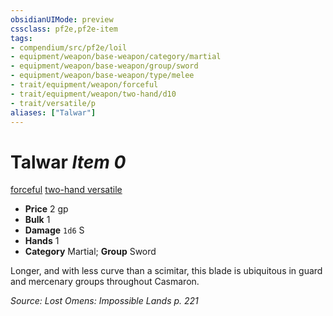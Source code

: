 ```yaml
---
obsidianUIMode: preview
cssclass: pf2e,pf2e-item
tags:
- compendium/src/pf2e/loil
- equipment/weapon/base-weapon/category/martial
- equipment/weapon/base-weapon/group/sword
- equipment/weapon/base-weapon/type/melee
- trait/equipment/weapon/forceful
- trait/equipment/weapon/two-hand/d10
- trait/versatile/p
aliases: ["Talwar"]
---
```

# Talwar *Item 0*  
[forceful](forceful.md)  [two-hand <d10>](two-hand.md)  [versatile <P>](versatile.md)  

- **Price** 2 gp
- **Bulk** 1
- **Damage** `1d6` S
- **Hands** 1
- **Category** Martial; **Group** Sword 

Longer, and with less curve than a scimitar, this blade is ubiquitous in guard and mercenary groups throughout Casmaron.

*Source: Lost Omens: Impossible Lands p. 221*